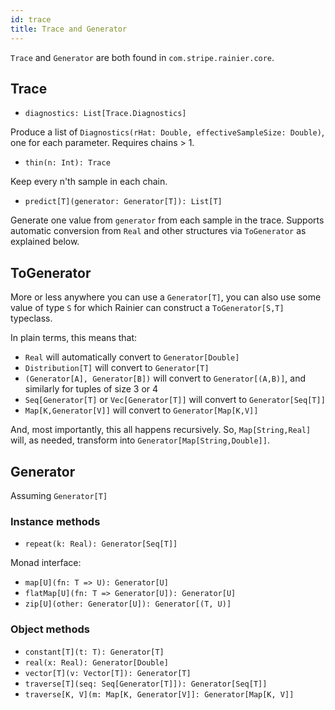 ```yaml
---
id: trace
title: Trace and Generator
---
```


`Trace` and `Generator` are both found in `com.stripe.rainier.core`.

## Trace

* `diagnostics: List[Trace.Diagnostics]`

Produce a list of `Diagnostics(rHat: Double, effectiveSampleSize: Double)`, one for each parameter. Requires chains > 1.

* `thin(n: Int): Trace`

Keep every n'th sample in each chain.

* `predict[T](generator: Generator[T]): List[T]`

Generate one value from `generator` from each sample in the trace. Supports automatic conversion from `Real` and other structures via `ToGenerator` as explained below.

## ToGenerator

More or less anywhere you can use a `Generator[T]`, you can also use some value of type `S` for which Rainier can construct a `ToGenerator[S,T]` typeclass.

In plain terms, this means that:

* `Real` will automatically convert to `Generator[Double]`
* `Distribution[T]` will convert to `Generator[T]`
* `(Generator[A], Generator[B])` will convert to `Generator[(A,B)]`, and similarly for tuples of size 3 or 4
* `Seq[Generator[T]` or `Vec[Generator[T]]` will convert to `Generator[Seq[T]]`
* `Map[K,Generator[V]]` will convert to `Generator[Map[K,V]]`

And, most importantly, this all happens recursively. So, `Map[String,Real]` will, as needed, transform into `Generator[Map[String,Double]]`.

## Generator

Assuming `Generator[T]`

### Instance methods

* `repeat(k: Real): Generator[Seq[T]]`

Monad interface:

* `map[U](fn: T => U): Generator[U]`
* `flatMap[U](fn: T => Generator[U]): Generator[U]`
* `zip[U](other: Generator[U]): Generator[(T, U)]`

### Object methods

* `constant[T](t: T): Generator[T]`
* `real(x: Real): Generator[Double]`
* `vector[T](v: Vector[T]): Generator[T]`
* `traverse[T](seq: Seq[Generator[T]]): Generator[Seq[T]]`
* `traverse[K, V](m: Map[K, Generator[V]]: Generator[Map[K, V]]`
